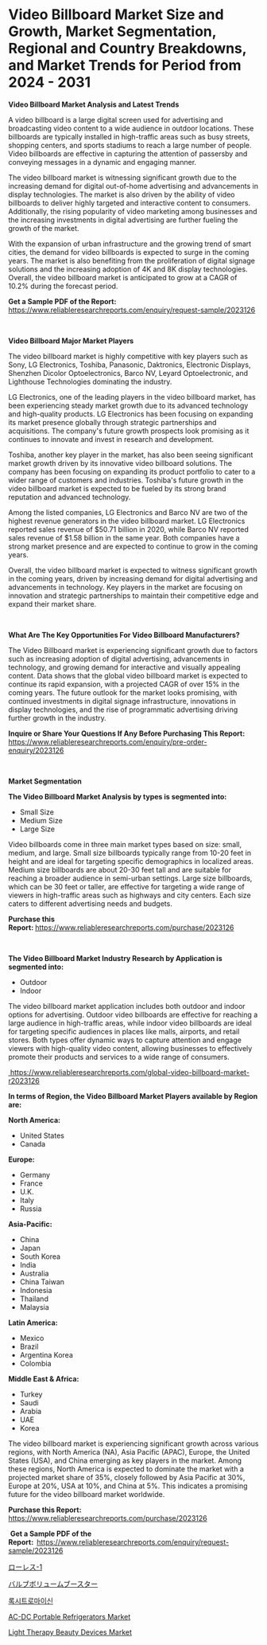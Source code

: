 <p><h1>Video Billboard Market Size and Growth, Market Segmentation, Regional and Country Breakdowns, and Market Trends for Period from 2024 -  2031</h1></p><p><strong>Video Billboard Market Analysis and Latest Trends</strong></p>
<p><p>A video billboard is a large digital screen used for advertising and broadcasting video content to a wide audience in outdoor locations. These billboards are typically installed in high-traffic areas such as busy streets, shopping centers, and sports stadiums to reach a large number of people. Video billboards are effective in capturing the attention of passersby and conveying messages in a dynamic and engaging manner.</p><p>The video billboard market is witnessing significant growth due to the increasing demand for digital out-of-home advertising and advancements in display technologies. The market is also driven by the ability of video billboards to deliver highly targeted and interactive content to consumers. Additionally, the rising popularity of video marketing among businesses and the increasing investments in digital advertising are further fueling the growth of the market.</p><p>With the expansion of urban infrastructure and the growing trend of smart cities, the demand for video billboards is expected to surge in the coming years. The market is also benefiting from the proliferation of digital signage solutions and the increasing adoption of 4K and 8K display technologies. Overall, the video billboard market is anticipated to grow at a CAGR of 10.2% during the forecast period.</p></p>
<p><strong>Get a Sample PDF of the Report:&nbsp;</strong> <a href="https://www.reliableresearchreports.com/enquiry/request-sample/2023126">https://www.reliableresearchreports.com/enquiry/request-sample/2023126</a></p>
<p>&nbsp;</p>
<p><strong>Video Billboard Major Market Players</strong></p>
<p><p>The video billboard market is highly competitive with key players such as Sony, LG Electronics, Toshiba, Panasonic, Daktronics, Electronic Displays, Shenzhen Dicolor Optoelectronics, Barco NV, Leyard Optoelectronic, and Lighthouse Technologies dominating the industry.</p><p>LG Electronics, one of the leading players in the video billboard market, has been experiencing steady market growth due to its advanced technology and high-quality products. LG Electronics has been focusing on expanding its market presence globally through strategic partnerships and acquisitions. The company's future growth prospects look promising as it continues to innovate and invest in research and development.</p><p>Toshiba, another key player in the market, has also been seeing significant market growth driven by its innovative video billboard solutions. The company has been focusing on expanding its product portfolio to cater to a wider range of customers and industries. Toshiba's future growth in the video billboard market is expected to be fueled by its strong brand reputation and advanced technology.</p><p>Among the listed companies, LG Electronics and Barco NV are two of the highest revenue generators in the video billboard market. LG Electronics reported sales revenue of $50.71 billion in 2020, while Barco NV reported sales revenue of $1.58 billion in the same year. Both companies have a strong market presence and are expected to continue to grow in the coming years.</p><p>Overall, the video billboard market is expected to witness significant growth in the coming years, driven by increasing demand for digital advertising and advancements in technology. Key players in the market are focusing on innovation and strategic partnerships to maintain their competitive edge and expand their market share.</p></p>
<p>&nbsp;</p>
<p><strong>What Are The Key Opportunities For Video Billboard Manufacturers?</strong></p>
<p><p>The Video Billboard market is experiencing significant growth due to factors such as increasing adoption of digital advertising, advancements in technology, and growing demand for interactive and visually appealing content. Data shows that the global video billboard market is expected to continue its rapid expansion, with a projected CAGR of over 15% in the coming years. The future outlook for the market looks promising, with continued investments in digital signage infrastructure, innovations in display technologies, and the rise of programmatic advertising driving further growth in the industry.</p></p>
<p><strong>Inquire or Share Your Questions If Any Before Purchasing This Report:</strong> <a href="https://www.reliableresearchreports.com/enquiry/pre-order-enquiry/2023126">https://www.reliableresearchreports.com/enquiry/pre-order-enquiry/2023126</a></p>
<p>&nbsp;</p>
<p><strong>Market Segmentation</strong></p>
<p><strong>The Video Billboard Market Analysis by types is segmented into:</strong></p>
<p><ul><li>Small Size</li><li>Medium Size</li><li>Large Size</li></ul></p>
<p><p>Video billboards come in three main market types based on size: small, medium, and large. Small size billboards typically range from 10-20 feet in height and are ideal for targeting specific demographics in localized areas. Medium size billboards are about 20-30 feet tall and are suitable for reaching a broader audience in semi-urban settings. Large size billboards, which can be 30 feet or taller, are effective for targeting a wide range of viewers in high-traffic areas such as highways and city centers. Each size caters to different advertising needs and budgets.</p></p>
<p><strong>Purchase this Report:&nbsp;</strong><a href="https://www.reliableresearchreports.com/purchase/2023126">https://www.reliableresearchreports.com/purchase/2023126</a></p>
<p>&nbsp;</p>
<p><strong>The Video Billboard Market Industry Research by Application is segmented into:</strong></p>
<p><ul><li>Outdoor</li><li>Indoor</li></ul></p>
<p><p>The video billboard market application includes both outdoor and indoor options for advertising. Outdoor video billboards are effective for reaching a large audience in high-traffic areas, while indoor video billboards are ideal for targeting specific audiences in places like malls, airports, and retail stores. Both types offer dynamic ways to capture attention and engage viewers with high-quality video content, allowing businesses to effectively promote their products and services to a wide range of consumers.</p></p>
<p><a href="https://www.reliableresearchreports.com/global-video-billboard-market-r2023126">&nbsp;https://www.reliableresearchreports.com/global-video-billboard-market-r2023126</a></p>
<p><strong>In terms of Region, the Video Billboard Market Players available by Region are:</strong></p>
<p>
    <p> <strong> North America: </strong>
        <ul>
            <li>United States</li>
            <li>Canada</li>
        </ul>
        </p> 
    <p> <strong> Europe: </strong>
        <ul>
            <li>Germany</li>
            <li>France</li>
            <li>U.K.</li>
            <li>Italy</li>
            <li>Russia</li>
        </ul>
        </p> 
    <p> <strong> Asia-Pacific: </strong>
        <ul>
            <li>China</li>
            <li>Japan</li>
            <li>South Korea</li>
            <li>India</li>
            <li>Australia</li>
            <li>China Taiwan</li>
            <li>Indonesia</li>
            <li>Thailand</li>
            <li>Malaysia</li>
        </ul>
        </p> 
    <p> <strong> Latin America: </strong>
        <ul>
            <li>Mexico</li>
            <li>Brazil</li>
            <li>Argentina Korea</li>
            <li>Colombia</li>
        </ul>
        </p> 
    <p> <strong> Middle East & Africa: </strong>
        <ul>
            <li>Turkey</li>
            <li>Saudi</li>
            <li>Arabia</li>
            <li>UAE</li>
            <li>Korea</li>
        </ul>
    </p>
    </p>
<p><p>The video billboard market is experiencing significant growth across various regions, with North America (NA), Asia Pacific (APAC), Europe, the United States (USA), and China emerging as key players in the market. Among these regions, North America is expected to dominate the market with a projected market share of 35%, closely followed by Asia Pacific at 30%, Europe at 20%, USA at 10%, and China at 5%. This indicates a promising future for the video billboard market worldwide.</p></p>
<p><strong>Purchase this Report: </strong><a href="https://www.reliableresearchreports.com/purchase/2023126">https://www.reliableresearchreports.com/purchase/2023126</a></p>
<p>&nbsp;<strong>Get a Sample PDF of the Report:&nbsp;&nbsp;</strong><a href="https://www.reliableresearchreports.com/enquiry/request-sample/2023126">https://www.reliableresearchreports.com/enquiry/request-sample/2023126</a></p>
<p><strong></strong></p>
<p><p><a href="https://github.com/Alenaieme/Market-Research-Report-List-1/blob/main/4491024147703.md">ローレス-1</a></p><p><a href="https://github.com/klon646/Market-Research-Report-List-1/blob/main/3403239147702.md">バルブボリュームブースター</a></p><p><a href="https://github.com/JeromeRtyau89966/Market-Research-Report-List-2/blob/main/4677057156914.md">록시트로마이신</a></p><p><a href="https://github.com/caominhtri712020/Market-Research-Report-List-1/blob/main/ac-dc-portable-refrigerators-market.md">AC-DC Portable Refrigerators Market</a></p><p><a href="https://github.com/lamhaoka57/Market-Research-Report-List-1/blob/main/light-therapy-beauty-devices-market.md">Light Therapy Beauty Devices Market</a></p></p>